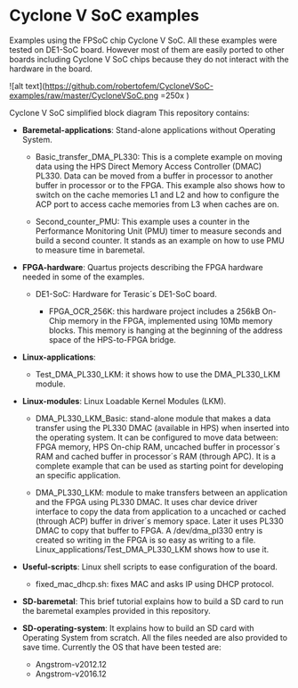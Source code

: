 Cyclone V SoC examples
====================
Examples using the FPSoC chip Cyclone V SoC. All these examples were tested on DE1-SoC board. However most of them are easily ported to other boards including Cyclone V SoC chips because they do not interact with the hardware in the board. 

![alt text](https://github.com/robertofem/CycloneVSoC-examples/raw/master/CycloneVSoC.png =250x )

Cyclone V SoC simplified block diagram
This repository contains:

* **Baremetal-applications**: Stand-alone applications without Operating System.

	* Basic\_transfer\_DMA\_PL330: This is a complete example on moving data using the HPS Direct Memory Access Controller (DMAC) PL330. Data can be moved from a buffer in processor to another buffer in processor or to the FPGA. This example also shows how to switch on the cache memories L1 and L2 and how to configure the ACP port to access cache memories from L3 when caches are on.
	
	*  Second\_counter\_PMU: This example uses a counter in the Performance Monitoring Unit (PMU) timer to measure seconds and build a second counter. It stands as an example on how to use PMU to measure time in baremetal.

* **FPGA-hardware**: Quartus projects describing the FPGA hardware needed in some of the examples.

	* DE1-SoC:  Hardware for Terasic´s DE1-SoC board.

		* FPGA\_OCR\_256K: this hardware project includes a 256kB On-Chip memory in the FPGA, implemented using 10Mb memory blocks. This memory is hanging at the beginning of the address space of the HPS-to-FPGA bridge.
    
* **Linux-applications**:
    * Test_DMA_PL330_LKM: it shows how to use the DMA\_PL330\_LKM module.

* **Linux-modules**: Linux Loadable Kernel Modules (LKM). 
	* DMA_PL330_LKM_Basic: stand-alone module that makes a data transfer using the PL330 DMAC (available in HPS) when inserted into the operating system. It can be configured to move data between: FPGA memory, HPS On-chip RAM, uncached buffer in processor´s RAM and cached buffer in processor´s RAM (through APC). It is a complete example that can be used as starting point for developing an specific application.

	* DMA_PL330_LKM: module to make transfers between an application and the FPGA using PL330 DMAC. It uses char device driver interface to copy the data from application to a uncached or cached (through ACP) buffer in driver´s memory space. Later it uses PL330 DMAC to copy that buffer to FPGA. A /dev/dma_pl330 entry is created so writing in the FPGA is so easy as writing to a file. Linux_applications/Test_DMA_PL330_LKM shows how to use it.

* **Useful-scripts**: Linux shell scripts to ease configuration of the board.
	* fixed_mac_dhcp.sh: fixes MAC and asks IP using DHCP protocol.

* **SD-baremetal**: This brief tutorial explains how to build a SD card to run the baremetal examples provided in this repository.

* **SD-operating-system**: It explains how to build an SD card with Operating System from scratch. All the files needed are also provided to save time. Currently the OS that have been tested are:

    * Angstrom-v2012.12
    * Angstrom-v2016.12
    
